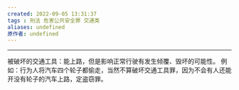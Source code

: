 ```yaml
---
created: 2022-09-05 13:31:37
tags : 刑法 危害公共安全罪 交通类
aliases: undefined
原作者: undefined
---
```

---
被破坏的交通工具：能上路，但是影响正常行驶有发生倾覆、毁坏的可能性。
例如：行为人将汽车四个轮子都偷走，当然不算破坏交通工具罪，因为不会有人还能开没有轮子的汽车上路，定盗窃罪。




